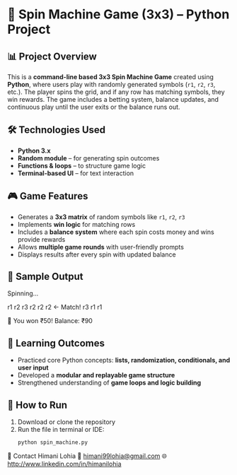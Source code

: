 # 🎰 Spin Machine Game (3x3) – Python Project

## 📊 Project Overview
This is a **command-line based 3x3 Spin Machine Game** created using **Python**, where users play with randomly generated symbols (`r1`, `r2`, `r3`, etc.). The player spins the grid, and if any row has matching symbols, they win rewards. The game includes a betting system, balance updates, and continuous play until the user exits or the balance runs out.

## 🛠️ Technologies Used
- **Python 3.x**
- **Random module** – for generating spin outcomes
- **Functions & loops** – to structure game logic
- **Terminal-based UI** – for text interaction

## 🎮 Game Features
- Generates a **3x3 matrix** of random symbols like `r1`, `r2`, `r3`
- Implements **win logic** for matching rows
- Includes a **balance system** where each spin costs money and wins provide rewards
- Allows **multiple game rounds** with user-friendly prompts
- Displays results after every spin with updated balance

## 📝 Sample Output
Spinning...

r1 r2 r3
r2 r2 r2 ← Match! r3 r1 r1

🎉 You won ₹50! Balance: ₹90


## 🚀 Learning Outcomes
- Practiced core Python concepts: **lists, randomization, conditionals, and user input**
- Developed a **modular and replayable game structure**
- Strengthened understanding of **game loops and logic building**

## 📎 How to Run
1. Download or clone the repository  
2. Run the file in terminal or IDE:
   ```bash
   python spin_machine.py
📩 Contact
Himani Lohia
📧 himani99lohia@gmail.com
🌐 http://www.linkedin.com/in/himanilohia








